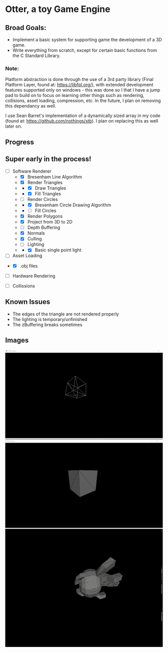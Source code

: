 # Otter, a toy Game Engine

## Broad Goals:
- Implement a basic system for supporting game the development of a 3D game.
- Write everything from scratch, except for certain basic functions from the C Standard Library.

### Note:
  Platform abstraction is done through the use of a 3rd party library (Final Platform Layer, found at: https://libfpl.org/), with extended development features supported only on windows - this was done so I that I have a jump pad to build on to focus on learning other things such as rendering, collisions, asset loading, compression, etc. In the future, I plan on removing this dependancy as well.

  I use Sean Barret's implementation of a dynamically sized array in my code (found at: https://github.com/nothings/stb). I plan on replacing this as well later on.

## Progress
 
## Super early in the process!
- [ ] Software Renderer
  - - [x] Bresenham Line Algorithm
  - - [x] Render Triangles
  - - - [x] Draw Triangles
  - - - [x] Fill Triangles
  - - [ ] Render Circles
  - - - [x] Bresenham Circle Drawing Algorithm
  - - - [ ] Fill Circles
  - - [x] Render Polygons
  - - [x] Project from 3D to 2D
  - - [ ] Depth Buffering
  - - [x] Normals
  - - [x] Culling
  - - [ ] Lighting
  - - - [x] Basic single point light
  
 - [ ] Asset Loading
  - - [x] .obj files
  
  - [ ] Hardware Rendering
  
- [ ] Collissions


## Known Issues
- The edges of the triangle are not rendered properly
- The lighting is temporary/unfinished
- The zBuffering breaks sometimes

## Images

![Alt text](screenshots/wireframeCube.gif?raw=true "wireframeCube")
![Alt text](screenshots/filledAndLitCube.gif?raw=true "filledAndLitCube")
![Alt text](screenshots/zBufferedObjFile.gif?raw=true "zBufferedObjFile")
